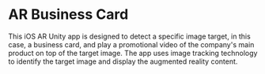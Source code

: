 # AR Business Card

This iOS AR Unity app is designed to detect a specific image target, in this case, a business card, and play a promotional video of the company's main product on top of the target image. The app uses image tracking technology to identify the target image and display the augmented reality content.
